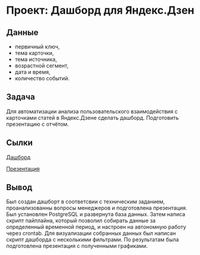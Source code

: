 # Проект: Дашборд для Яндекс.Дзен

## Данные
* первичный ключ,
* тема карточки,
* тема источника,
* возрастной сегмент,
* дата и время,
* количество событий.

## Задача
Для автоматизации анализа пользовательского взаимодействия с карточками статей в Яндекс.Дзене сделать дашборд. Подготовить презентацию с отчётом.

## Сылки
[Дашборд](https://public.tableau.com/app/profile/.37006924/viz/dash_visits_16756166229350/Dashboard1)

[Презентация](https://disk.yandex.ru/i/kEu5Gl0JFZRz0A)

## Вывод
Был создан дашборт в соответсвии с техническим заданием, проанализованны вопросы менеджеров и подготовлена презентация.
Был установлен PostgreSQL и развернута база данных. Затем написа скрипт пайплайна, который позволил собирать данные за определенный временной период, и настроен на автономную работу через crontab. Для визуализации собранных данных был написан скрипт дашборда с несколькими фильтрами. По результатам была подготовлена презентация с полученными графиками.
